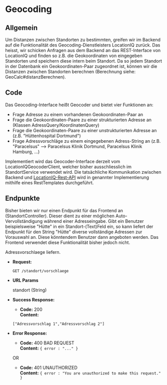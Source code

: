 # Geocoding

## Allgemein
Um Distanzen zwischen Standorten zu bestimmten, greifen wir im Backend auf die Funktionalität des Geocoding-Dienstleisters
LocationIQ zurück. Das heisst, wir schicken Anfragen aus dem Backend an das REST-Interface von LocationIQ und
finden so z.B. die Geokoordinaten von eingegeben Standorten und speichern diese intern beim Standort. Da so jedem
Standort in der Datenbank ein Geokoordinaten-Paar zugeordnet ist, können wir die Distanzen zwischen Standorten
berechnen (Berechnung siehe: GeoCalc#distanzBerechnen).

## Code

Das Geocoding-Interface heißt Geocoder und bietet vier Funktionen an:
* Frage Adresse zu einem vorhandenen Geokoordinaten-Paar an
* Frage die Geokoordinaten-Paare zu einer strukturierten Adresse an (Klassen AdressQuery/KoordinatenQuery)
* Frage die Geokoordinaten-Paare zu einer unstrukturierten Adresse an (z.B. "Hüttenhospital Dortmund")
* Frage Adressvorschläge zu einem eingegebenen Adress-String an (z.B. "Paracelsus" --> Paracelsus Klinik Dortmund,
Paracelsus Klinik Hamburg, ...)

Implementiert wird das Geocoder-Interface derzeit vom LocationIQGeocoderClient, welcher bisher ausschliesslich
im StandortService verwendet wird. Die tatsächliche Kommunikation zwischen Backend und [LocationIQ-Rest-API](https://locationiq.com/docs)
 wird in genannter Implementierung mithilfe eines RestTemplates durchgeführt.

## Endpunkte

Bisher bieten wir nur einen Endpunkt für das Frontend an (StandortController). Dieser dient zu einer möglichen 
Auto-Vervollständigung während einer Adresseingabe. Gibt ein Benutzer beispielsweise "Hütte" in ein Standort-(Text)Feld 
ein, so kann liefert der Endpunkt für den String "Hütte" diverse vollständige Adressen zur Vorauswahl an. 
Diese könntendem Benutzer dann angeboten werden. Das Frontend verwendet diese Funktionalität bisher jedoch 
nicht.

Adressvorschlaege liefern.

* **Request:**

  `GET /standort/vorschlaege`

* **URL Params**

  standort (String)

* **Success Response:**

  * **Code:** 200 <br />
    **Content:** 
  ```
  ["Adressvorschlag 1","Adressvorschlag 2"]
  ```
  
* **Error Response:**

  * **Code:** 400 BAD REQUEST <br />
    **Content:** `{ error : "..." }`

  OR

  * **Code:** 401 UNAUTHORIZED <br />
    **Content:** `{ error : "You are unauthorized to make this request." }`